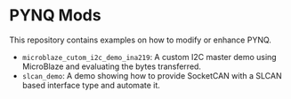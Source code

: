 # PYNQ Mods

This repository contains examples on how to modify or enhance PYNQ.

* `microblaze_cutom_i2c_demo_ina219`: A custom I2C master demo using MicroBlaze and evaluating the bytes transferred.
* `slcan_demo`: A demo showing how to provide SocketCAN with a SLCAN based interface type and automate it.
